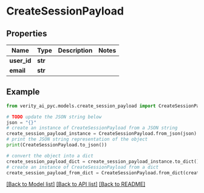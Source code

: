 # CreateSessionPayload


## Properties

Name | Type | Description | Notes
------------ | ------------- | ------------- | -------------
**user_id** | **str** |  | 
**email** | **str** |  | 

## Example

```python
from verity_ai_pyc.models.create_session_payload import CreateSessionPayload

# TODO update the JSON string below
json = "{}"
# create an instance of CreateSessionPayload from a JSON string
create_session_payload_instance = CreateSessionPayload.from_json(json)
# print the JSON string representation of the object
print(CreateSessionPayload.to_json())

# convert the object into a dict
create_session_payload_dict = create_session_payload_instance.to_dict()
# create an instance of CreateSessionPayload from a dict
create_session_payload_from_dict = CreateSessionPayload.from_dict(create_session_payload_dict)
```
[[Back to Model list]](../README.md#documentation-for-models) [[Back to API list]](../README.md#documentation-for-api-endpoints) [[Back to README]](../README.md)


